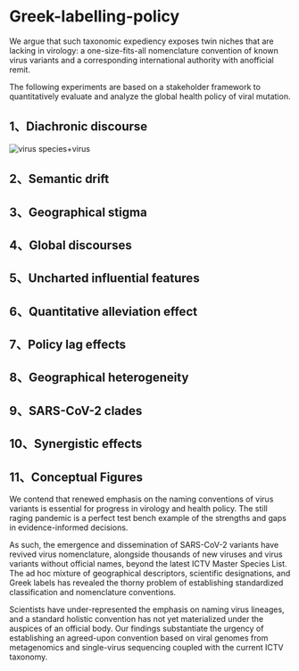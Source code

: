 # Greek-labelling-policy

We argue that such taxonomic expediency exposes twin niches that are lacking in virology: a one-size-fits-all nomenclature convention of known virus variants and a corresponding international authority with anofficial remit. 

The following experiments are based on a stakeholder framework to quantitatively evaluate and analyze the global health policy of viral mutation.

## 1、Diachronic discourse
![virus species+virus](https://user-images.githubusercontent.com/95559457/196437424-2ee435ea-9f00-4159-8bf2-6a445d087263.jpg)

## 2、Semantic drift




## 3、Geographical stigma


## 4、Global discourses


## 5、Uncharted influential features


## 6、Quantitative alleviation effect


## 7、Policy lag effects


## 8、Geographical heterogeneity


## 9、SARS-CoV-2 clades


## 10、Synergistic effects


## 11、Conceptual Figures



We contend that renewed emphasis on the naming conventions of virus variants is essential for progress in virology and health policy. The still raging pandemic is a perfect test bench example of the strengths and gaps in evidence-informed decisions. 

As such, the emergence and dissemination of SARS-CoV-2 variants have revived virus nomenclature, alongside thousands of new viruses and virus variants without official names, beyond the latest ICTV Master Species List. The ad hoc mixture of geographical descriptors, scientific designations, and Greek labels has revealed the thorny problem of establishing standardized classification and nomenclature conventions. 

Scientists have under-represented the emphasis on naming virus lineages, and a standard holistic convention has not yet materialized under the auspices of an official body. Our findings substantiate the urgency of establishing an agreed-upon convention based on viral genomes from metagenomics and single-virus sequencing coupled with the current ICTV taxonomy.
